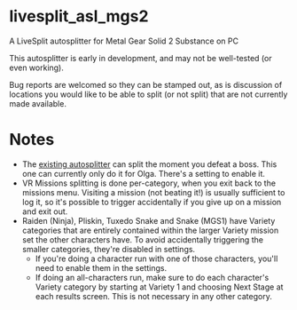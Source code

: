 # livesplit_asl_mgs2
A LiveSplit autosplitter for Metal Gear Solid 2 Substance on PC

This autosplitter is early in development, and may not be well-tested (or even working).

Bug reports are welcomed so they can be stamped out, as is discussion of locations you would like to be able to split (or not split) that are not currently made available.

# Notes
* The [existing autosplitter](https://cdn.discordapp.com/attachments/227010401622032384/617793088135495691/MGS2.asl) can split the moment you defeat a boss. This one can currently only do it for Olga. There's a setting to enable it.
* VR Missions splitting is done per-category, when you exit back to the missions menu. Visiting a mission (not beating it!) is usually sufficient to log it, so it's possible to trigger accidentally if you give up on a mission and exit out.
* Raiden (Ninja), Pliskin, Tuxedo Snake and Snake (MGS1) have Variety categories that are entirely contained within the larger Variety mission set the other characters have. To avoid accidentally triggering the smaller categories, they're disabled in settings.
  * If you're doing a character run with one of those characters, you'll need to enable them in the settings.
  * If doing an all-characters run, make sure to do each character's Variety category by starting at Variety 1 and choosing Next Stage at each results screen. This is not necessary in any other category.
